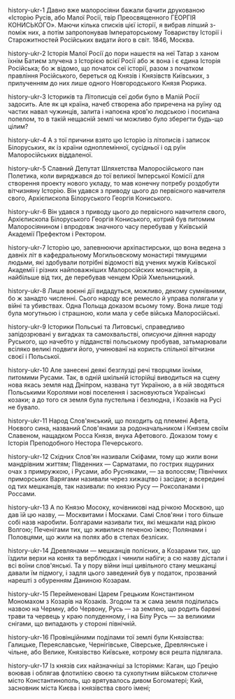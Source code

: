 history-ukr-1 
Давно вже малоросіяни бажали бачити друкованою «Історію Русів, або Малої Росії, твір Преосвященного ГЕОРГІЯ КОНИСЬКОГО». Маючи кілька списків цієї історії, я вибрав ліпший з-поміж них, а потім запропонував Імператорському Товариству Історії і Старожитностей Російських видати його в світ. 1846, Москва. 

history-ukr-2
Історія Малої Росії до пори нашестя на неї Татар з ханом їхнім Батиєм злучена з Історією всієї Росії або ж вона і є єдина Історія Російська; бо ж відомо, що початок сеї історії, разом з початком правління Російського, береться од Князів і Князівств Київських, з прилученням до них лише одного Новгородського Князя Рюрика.

history-ukr-3
Істориків та Літописців сеї доби було в Малій Росії задосить. Але як ця країна, начеб створена або приречена на руїну од частих навал чужинців, залита і напоєна кров'ю людською і посипана попелом, то в такій нещасній землі чи можливо було зберегти будь-що цілим?

history-ukr-4
А з тої причини взято цю Історію із літописів і записок Білоруських, як із країни одноплемінної, сусідньої і од руїн Малоросійських віддаленої.

history-ukr-5
Cлавний Депутат Шляхетства Малоросійського пан Полетика, коли виряджався до тої великої Імперської Комісії для створення проекту нового укладу, то мав конечну потребу роздобути вітчизняну Історію. Він удався з приводу цього до первісного навчителя свого, Архієпископа Білоруського Георгія Кониського.

history-ukr-6
Він удався з приводу цього до первісного навчителя свого, Архієпископа Білоруського Георгія Кониського, котрий був питомим Малоросіянином і впродовж значного часу перебував у Київській Академії Префектом і Ректором.

history-ukr-7
Історію цю, запевнюючи архіпастирськи, що вона ведена з давніх літ в кафедральному Могильовскому монастирі тямущими людьми, які здобували потрібні відомості від учених мужів Київської Академії і різних найповажніших Малоросійских монастирів, а найбільше від тих, де перебував ченцем Юрій Хмельницький.

history-ukr-8
Лише воєнні дії видадуться, можливо, декому сумнівними, бо ж занадто численні. Cього народу все ремесло й управа полягали у війні та убивствах. Одна Польща доказом всьому тому. Вона лише тоді була могутньою і страшною, коли мала у себе війська Малоросійські.

history-ukr-9
Історики Польські та Литовські, справедливо запідозрювані у вигадках та самохвальстві, описуючи діяння народу Руського, що начебто у підданстві польському пробував, затьмарювали всіляко великі подвиги його, учинюванї на користь спільної вітчизни своєї і Польської.

history-ukr-10
Але занесені деякі безглузді речі творцями їхніми, питомими Русами. Так, в одній шкільній історійці виводиться на сцену нова якась земля над Дніпром, названа тут Україною, а в ній зводяться Польськими Королями нові поселення і засновуються Українські козаки; а до того ся земля була пустельна і безлюдна, і Козаків на Русі не бувало.

history-ukr-11
Народ Слов'янський, що походить од племені Афета, Ноєвого сина, названий Слов'янами за родоначальником і Князем своїм Славеном, нащадком Росса Князя, внука Афетового. Доказом тому є Історія Преподобного Нестора Печерського.

history-ukr-12
Східних Слов'ян називали Скіфами, тому що жили вони мандрівним життям; Південних — Сарматами, по гострих ящуриних очах з примружкою, і Русами, або Русняками, — за волоссям; Північних приморських Варягами називали через хижацтво і засідки; а всередині од тих мешканців, так називали: по князю Русу — Роксоланами і Россами.

history-ukr-13
А по Князю Мосоку, кочівникові над річкою Москвою, що дав їй цю назву, — Москвитами і Москами. Самі Слов'яни і того більше собі назв наробили. Болгарами називали тих, які мешкали над рікою Волгою; Печенігами тих, що живилися печеною їжею; Полянами і Половцями, що жили на полях або в степах безлісих. 

history-ukr-14
Древлянами — мешканців полісних, а Козарами тих, що їздили верхи на конях та верблюдах і чинили набіги; а сю назву дістали і всі воїни слов'янські. Та у пору війни інші цивільного стану мешканці давали їм підмогу, і задля цього заведений був у податок, прозваний нарешті з обуренням Даниною Козарам.

history-ukr-15
Перейменовані Царем Грецьким Константином Мономахом з Козарів на Козаків. Згодом та ж сама земля поділилась назвою на Чермну, або Червону, Русь — за землею, що родить барвні трави та червець у краю полуденному, і на Білу Русь — за великими снігами, що випадають у стороні північній. 

history-ukr-16
Провінційними поділами тої землі були Князівства: Галицьке, Переяславське, Чернігівське, Сіверське, Древлянське і чільне, або Велике, Князівство Київське, котрому вся решта підлягала.

history-ukr-17
Із князів сих найзначніші за Історіями: Каган, що Грецію воював і облягав флотилією своєю та сухопутним військом столичне місто Константинополь, що врятувалось дивом Богоматері; Кий, засновник міста Києва і князівства свого імені;

